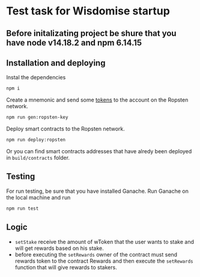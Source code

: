 # Test task for Wisdomise startup
## Before initalizating project be shure that you have node v14.18.2 and npm 6.14.15

## Installation and deploying
Instal the dependencies
```sh
npm i
```

Create a mnemonic and send some [tokens](https://faucet.ropsten.be/) to the account on the Ropsten network.
```sh
npm run gen:ropsten-key
```

Deploy smart contracts to the Ropsten network.
```sh
npm run deploy:ropsten
```
Or you can find smart contracts addresses that have alredy been deployed in `build/contracts` folder.

## Testing
For run testing, be sure that you have installed Ganache. Run Ganache on the local machine and run
```sh
npm run test
```

## Logic
- `setStake` receive the amount of wToken that the user wants to stake and will get rewards based on his stake.
- before executing the `setRewards` owner of the contract must send rewards token to the contract Rewards and then execute the `setRewards` function that will give rewards to stakers.